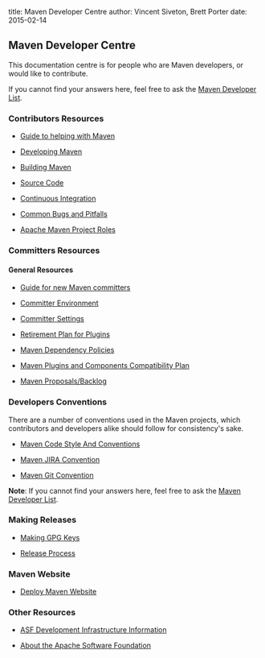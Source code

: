 title: Maven Developer Centre
author: Vincent Siveton, Brett Porter
date: 2015-02-14

<!--
Licensed to the Apache Software Foundation (ASF) under one
or more contributor license agreements.  See the NOTICE file
distributed with this work for additional information
regarding copyright ownership.  The ASF licenses this file
to you under the Apache License, Version 2.0 (the
"License"); you may not use this file except in compliance
with the License.  You may obtain a copy of the License at

    http://www.apache.org/licenses/LICENSE-2.0

Unless required by applicable law or agreed to in writing,
software distributed under the License is distributed on an
"AS IS" BASIS, WITHOUT WARRANTIES OR CONDITIONS OF ANY
KIND, either express or implied.  See the License for the
specific language governing permissions and limitations
under the License.
-->

## Maven Developer Centre


 This documentation centre is for people who are Maven developers, or would like to contribute.


 If you cannot find your answers here, feel free to ask the [Maven Developer List](mailto:dev@maven.apache.org).


### Contributors Resources



 - [Guide to helping with Maven](../guides/development/guide-helping.html)

 - [Developing Maven](../guides/development/guide-maven-development.html)

 - [Building Maven](../guides/development/guide-building-maven.html)

 - [Source Code](../scm.html)

 - [Continuous Integration](https://ci-maven.apache.org/job/Maven/job/maven-box/)

 - [Common Bugs and Pitfalls](../plugin-developers/common-bugs.html)

 - [Apache Maven Project Roles](../project-roles.html)



### Committers Resources


#### General Resources



 - [Guide for new Maven committers](./welcome-to-new-committers.html)

 - [Committer Environment](./committer-environment.html)

 - [Committer Settings](./committer-settings.html)

 - [Retirement Plan for Plugins](./retirement-plan-plugins.html)

 - [Maven Dependency Policies](./dependency-policies.html)

 - [Maven Plugins and Components Compatibility Plan](./compatibility-plan.html)

 - [Maven Proposals/Backlog](https://cwiki.apache.org/confluence/pages/viewpage.action?pageId=5964567)




### Developers Conventions


 There are a number of conventions used in the Maven projects, which contributors and developers alike should follow for consistency's sake.



 - [Maven Code Style And Conventions](./conventions/code.html)

 - [Maven JIRA Convention](./conventions/jira.html)

 - [Maven Git Convention](./conventions/git.html)


 **Note**: If you cannot find your answers here, feel free to ask the [Maven Developer List](mailto:dev@maven.apache.org).



### Making Releases



 - [Making GPG Keys](./release/pmc-gpg-keys.html)

 - [Release Process](./release/index.html)



### Maven Website



 - [Deploy Maven Website](./website/index.html)



### Other Resources



 - [ASF Development Infrastructure Information](https://www.apache.org/dev/)

 - [About the Apache Software Foundation](https://www.apache.org/foundation/)


<!-- TODO: tasks as buttons? -->
<!-- TODO: de-dupe with existing documents in community -->
<!-- TODO: clean up, have cookbook with more in depth documents like cutting releases, etc. -->

